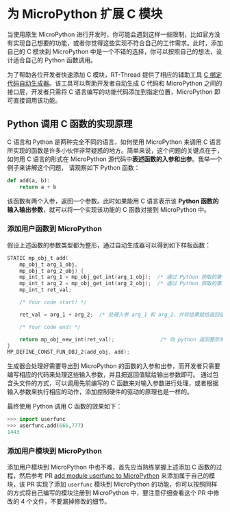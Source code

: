 # 为 MicroPython 扩展 C 模块

当使用原生 MicroPython 进行开发时，你可能会遇到这样一些限制，比如官方没有实现自己想要的功能，或者你觉得这些实现不符合自己的工作需求。此时，添加自己的 C 模块到 MicroPython 中是一个不错的选择，你可以按照自己的想法，设计适合自己的 Python 函数调用。

为了帮助各位开发者快速添加 C 模块，RT-Thread 提供了相应的辅助工具 [C 绑定代码自动生成器](https://summerlife.github.io/RT-MicroPython-Generator/)。该工具可以帮助开发者自动生成 C 代码和 MicroPython 之间的接口层，开发者只需将 C 语言编写的功能代码添加到指定位置，MicroPython 即可直接调用该功能。

## Python 调用 C 函数的实现原理

C 语言和 Python 是两种完全不同的语言，如何使用 MicroPython 来调用 C 语言所实现的函数是许多小伙伴非常疑惑的地方。简单来说，这个问题的关键点在于，如何用 C 语言的形式在 MicroPython 源代码中**表述函数的入参和出参**。我举一个例子来讲解这个问题， 请观察如下 Python 函数：

```python
def add(a, b):
    return a + b
```

该函数有两个入参，返回一个参数。此时如果能用 C 语言表示该 **Python 函数的输入输出参数**，就可以将一个实现该功能的 C 函数对接到 MicroPython 中。

### 添加用户函数到 MicroPython

假设上述函数的参数类型都为整形，通过自动生成器可以得到如下样板函数：

```c
STATIC mp_obj_t add(
    mp_obj_t arg_1_obj,
    mp_obj_t arg_2_obj) {
    mp_int_t arg_1 = mp_obj_get_int(arg_1_obj);  /* 通过 Python 获取的第一个整形参数 arg_1 */
    mp_int_t arg_2 = mp_obj_get_int(arg_2_obj);  /* 通过 Python 获取的第二个整形参数 arg_2 */
    mp_int_t ret_val;

    /* Your code start! */

    ret_val = arg_1 + arg_2;  /* 处理入参 arg_1 和 arg_2，并将结果赋给返回值 ret_val */

    /* Your code end! */

    return mp_obj_new_int(ret_val);               /* 向 python 返回整形参数 ret_val */
}
MP_DEFINE_CONST_FUN_OBJ_2(add_obj, add);
```

生成器会处理好需要导出到 MicroPython 的函数的入参和出参，而开发者只需要编写相应的代码来处理这些输入参数，并且把返回值赋给输出参数即可。 通过包含头文件的方式，可以调用先前编写的 C 函数来对输入参数进行处理，或者根据输入参数来执行相应的动作，添加控制硬件的驱动的原理也是一样的。

最终使用 Python 调用 C 函数的效果如下：

```python
>>> import userfunc
>>> userfunc.add(666,777)
1443
```

### 添加用户模块到 MicroPython

添加用户模块到 MicroPython 中也不难，首先应当熟练掌握上述添加 C 函数的过程，然后参考 PR [add module userfunc to MicroPython](https://github.com/RT-Thread-packages/micropython/pull/144) 来添加属于自己的模块，该 PR 实现了添加 `userfunc` 模块到 MicroPython 的功能，你可以按照同样的方式将自己编写的模块注册到 MicroPython 中，要注意仔细查看这个 PR 中修改的 4 个文件，不要漏掉修改的细节。
